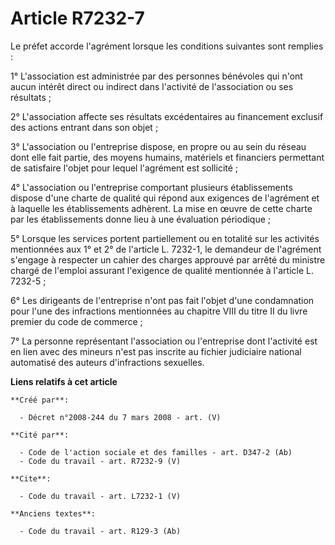 # Article R7232-7

Le préfet accorde l'agrément lorsque les conditions suivantes sont remplies : 

1° L'association est administrée par des personnes bénévoles qui n'ont aucun intérêt direct ou indirect dans l'activité de
l'association ou ses résultats ; 

2° L'association affecte ses résultats excédentaires au financement exclusif des actions entrant dans son objet ; 

3° L'association ou l'entreprise dispose, en propre ou au sein du réseau dont elle fait partie, des moyens humains, matériels
et financiers permettant de satisfaire l'objet pour lequel l'agrément est sollicité ; 

4° L'association ou l'entreprise comportant plusieurs établissements dispose d'une charte de qualité qui répond aux exigences
de l'agrément et à laquelle les établissements adhèrent. La mise en œuvre de cette charte par les établissements donne lieu à
une évaluation périodique ; 

5° Lorsque les services portent partiellement ou en totalité sur les activités mentionnées aux 1° et 2° de l'article L.
7232-1, le demandeur de l'agrément s'engage à respecter un cahier des charges approuvé par arrêté du ministre chargé de
l'emploi assurant l'exigence de qualité mentionnée à l'article L. 7232-5 ; 

6° Les dirigeants de l'entreprise n'ont pas fait l'objet d'une condamnation pour l'une des infractions mentionnées au
chapitre VIII du titre II du livre premier du code de commerce ; 

7° La personne représentant l'association ou l'entreprise dont l'activité est en lien avec des mineurs n'est pas inscrite au
fichier judiciaire national automatisé des auteurs d'infractions sexuelles.

**Liens relatifs à cet article**

	**Créé par**:

	  - Décret n°2008-244 du 7 mars 2008 - art. (V)

	**Cité par**:

	  - Code de l'action sociale et des familles - art. D347-2 (Ab)
	  - Code du travail - art. R7232-9 (V)

	**Cite**:

	  - Code du travail - art. L7232-1 (V)

	**Anciens textes**:

	  - Code du travail - art. R129-3 (Ab)
